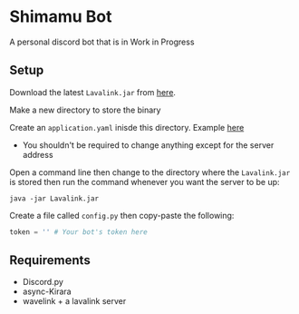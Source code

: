 # Shimamu Bot
A personal discord bot that is in Work in Progress

## Setup
Download the latest `Lavalink.jar` from [here](https://github.com/Frederikam/Lavalink/releases).

Make a new directory to store the binary

Create an `application.yaml` inisde this directory. Example [here](https://github.com/Frederikam/Lavalink/blob/master/LavalinkServer/application.yml.example)

- You shouldn't be required to change anything except for the server address

Open a command line then change to the directory where the `Lavalink.jar` is stored then run the command whenever you want the server to be up:
```
java -jar Lavalink.jar
```

Create a file called `config.py` then copy-paste the following:
```py
token = '' # Your bot's token here
```

## Requirements
- Discord.py
- async-Kirara
- wavelink + a lavalink server

